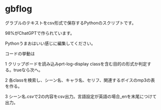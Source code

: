 # gbflog

グラブルのテキストをcsv形式で保存するPythonのスクリプトです。

98%がChatGPTで作られています。

Pythonうまおはいい感じに編集してください。


コードの挙動は

1 クリップボードを読み込みprt-log-display classを含む目的の形式か判定する。trueなら次へ。

2  各classを検索し、シーン名、キャラ名、セリフ、関連するボイスのmp3の表を作る。

3  シーン名.csvで2の内容をcsv出力。言語設定が英語の場合_enを末尾につけて出力。
